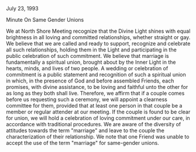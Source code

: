 July 23, 1993

Minute On Same Gender Unions

We at North Shore Meeting recognize that the Divine Light shines with equal brightness in all loving and committed relationships, whether straight or gay. We believe that we are called and ready to support, recognize and celebrate all such relationships, holding them in the Light and participating in the public celebration of such commitment. We believe that marriage is fundamentally a spiritual union, brought about by the Inner Light in the hearts, minds, and lives of two people. A wedding or celebration of commitment is a public statement and recognition of such a spiritual union in which, in the presence of God and before assembled Friends, each promises, with divine assistance, to be loving and faithful unto the other for as long as they both shall live. Therefore, we affirm that if a couple comes before us requesting such a ceremony, we will appoint a clearness committee for them, provided that at least one person in that couple be a member or regular attender at our meeting. If the couple is found to be clear for union, we will hold a celebration of loving commitment under our care, in accordance with traditional procedures. We are aware of the diversity of attitudes towards the term "marriage" and leave to the couple the characterization of their relationship. We note that one Friend was unable to accept the use of the term "marriage" for same-gender unions.
